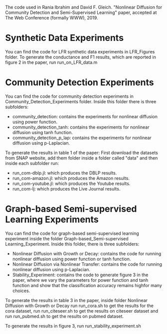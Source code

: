 The code used in Rania Ibrahim and David F. Gleich. "Nonlinear Diffusion for Community Detection and Semi-Supervised Learning" paper, accepted at The Web Conference (formally WWW), 2019.

# Synthetic Data Experiments

You can find the code for LFR synthetic data experiments in LFR_Figures folder.
To generate the conductance and F1 results, which are reported in figure 2 in the paper, run run_on_LFR_data.m

# Community Detection Experiments

You can find the code for community detection experiments in Community_Detection_Experiments folder. Inside this folder there is three subfolders:

- community_detection: contains the experiments for nonlinear diffusion using power function.
- community_detection_tanh: contains the experiments for nonlinear diffusion using tanh function.
- community_detection_p_lap: contains the experiments for nonlinear diffusion using p-Laplacian.

To generate the results in table 1 of the paper: First download the datasets from SNAP website, add them folder inside a folder called "data" and then inside each subfolder run:

- run_com-dblp.jl: which produces the DBLP results.
- run_com-amazon.jl: which produces the Amazon results.
- run_com-youtube.jl: which produces the Youtube results.
- run_com-lj: which produces the Live Journal results.

# Graph-based Semi-supervised Learning Experiments

You can find the code for graph-based semi-supervised learning experiment inside the folder Graph-based_Semi-supervised Learning_Experiment. Inside this folder, there is three subfolders:

- Nonlinear Diffusion with Growth or Decay: contains the code for running nonlinear diffusion using power function or tanh function.
- Nonlinear Diffusion via Nonlinear Transfer: contains the code for running nonlinear diffusion using p-Laplacian.
- Stability_Experiment: contains the code to generate figure 3 in the paper, where we vary the parameters for power function and tanh function and show that the classification accuracy remains highfor many choices.

To generate the results in table 3 in the paper, inside folder Nonlinear Diffusion with Growth or Decay run run_cora.sh to get the results for the cora dataset, run run_citeseer.sh to get the results on citeseer dataset and run run_pubmed.sh to get the results on pubmed dataset.

To generate the results in figure 3, run run_stability_experiment.sh



